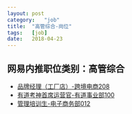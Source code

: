 ```yaml
---
layout:	post
category:	"job"
title:	"高管综合-岗位"
tags:	[job]
date:	2018-04-23
---
```

## 网易内推职位类别：高管综合
- [品牌经理（工厂店）-跨境电商208](http://bole.netease.com/position/h5/detail.do?id=10217&rcode=D1O21582aT)
- [有道考神首席运营官-有道事业部100](http://bole.netease.com/position/h5/detail.do?id=8707&rcode=D1O21582aT)
- [管理培训生-电子商务部012](http://bole.netease.com/position/h5/detail.do?id=6417&rcode=D1O21582aT)
